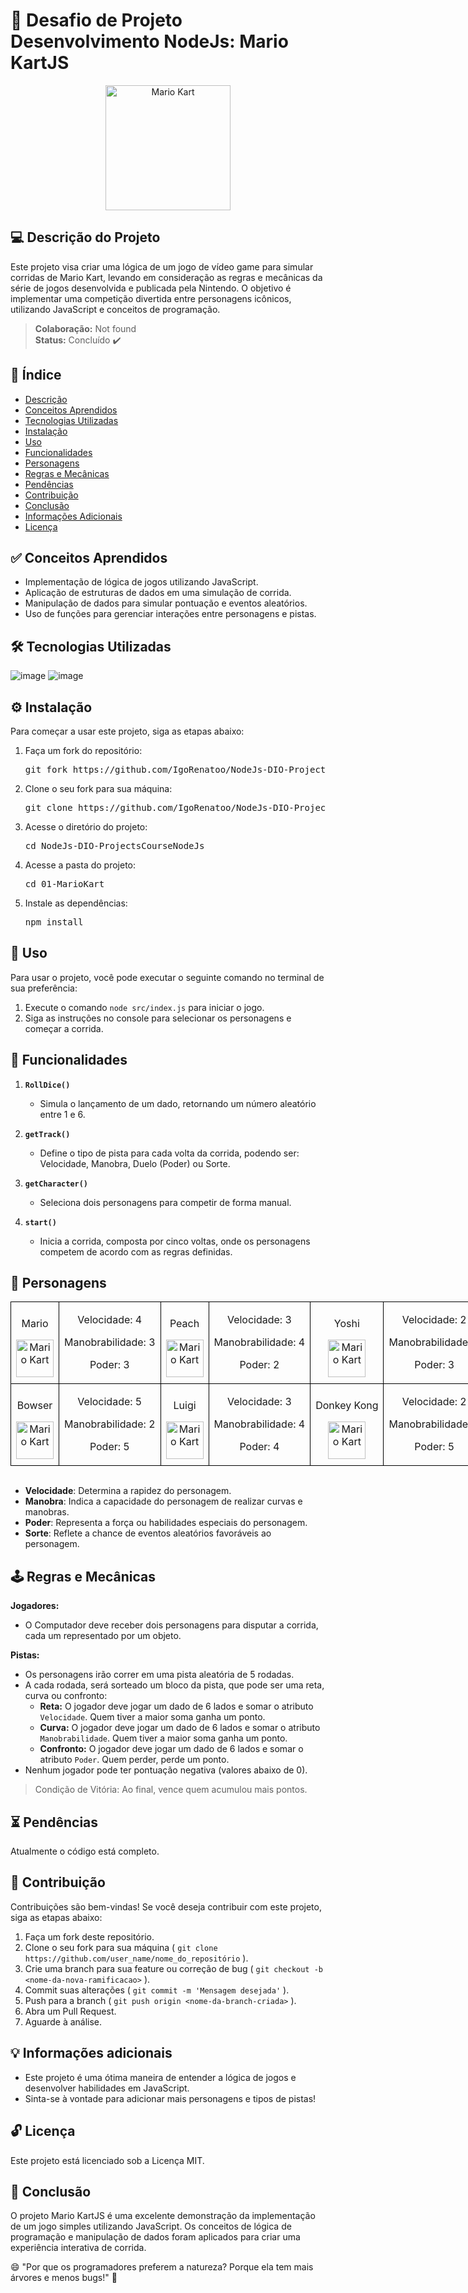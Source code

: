 # 🚗 Desafio de Projeto Desenvolvimento NodeJs: Mario KartJS

<p align="center">
<img src="./src/docs/header.gif" alt="Mario Kart" width="200">
</p>

## 💻 Descrição do Projeto

Este projeto visa criar uma lógica de um jogo de vídeo game para simular corridas de Mario Kart, levando em consideração as regras e mecânicas da série de jogos desenvolvida e publicada pela Nintendo. O objetivo é implementar uma competição divertida entre personagens icônicos, utilizando JavaScript e conceitos de programação.

> **Colaboração:** Not found  
> **Status:** <span> Concluído </span> ✔️

## 📜 Índice

- [Descrição](#-descrição-do-projeto)
- [Conceitos Aprendidos](#-conceitos-aprendidos)
- [Tecnologias Utilizadas](#--tecnologias-utilizadas)
- [Instalação](#-instalação)
- [Uso](#-uso)
- [Funcionalidades](#-funcionalidades)
- [Personagens](#-personagens)
- [Regras e Mecânicas](#-regras-e-mecânicas)
- [Pendências](#-pendências)
- [Contribuição](#-contribuição)
- [Conclusão](#-conclusão)
- [Informações Adicionais](#-informações-adicionais)
- [Licença](#-licença)

## ✅ Conceitos Aprendidos 

- Implementação de lógica de jogos utilizando JavaScript.
- Aplicação de estruturas de dados em uma simulação de corrida.
- Manipulação de dados para simular pontuação e eventos aleatórios.
- Uso de funções para gerenciar interações entre personagens e pistas.

## 🛠 Tecnologias Utilizadas

![image](https://img.shields.io/badge/JavaScript-F7DF1E?style=for-the-badge&logo=javascript&logoColor=black)
![image](https://img.shields.io/badge/Node.js-43853D?style=for-the-badge&logo=node.js&logoColor=white)

## ⚙ Instalação

Para começar a usar este projeto, siga as etapas abaixo:

1. Faça um fork do repositório:
   <pre>git fork https://github.com/IgoRenatoo/NodeJs-DIO-ProjectsCourseNodeJs.git</pre>

2. Clone o seu fork para sua máquina:
   <pre>git clone https://github.com/IgoRenatoo/NodeJs-DIO-ProjectsCourseNodeJs.git</pre>

3. Acesse o diretório do projeto:
   <pre>cd NodeJs-DIO-ProjectsCourseNodeJs</pre>

4. Acesse a pasta do projeto:
   <pre>cd 01-MarioKart</pre>

5. Instale as dependências:
   <pre>npm install</pre>

## 🚀 Uso 

Para usar o projeto, você pode executar o seguinte comando no terminal de sua preferência:
1. Execute o comando `node src/index.js` para iniciar o jogo.
2. Siga as instruções no console para selecionar os personagens e começar a corrida.

## 🧩 Funcionalidades

1. **`RollDice()`**
   - Simula o lançamento de um dado, retornando um número aleatório entre 1 e 6.

2. **`getTrack()`**
   - Define o tipo de pista para cada volta da corrida, podendo ser: Velocidade, Manobra, Duelo (Poder) ou Sorte.

3. **`getCharacter()`**
   - Seleciona dois personagens para competir de forma manual.

4. **`start()`**
   - Inicia a corrida, composta por cinco voltas, onde os personagens competem de acordo com as regras definidas.

## 🤖 Personagens
<table style="border-collapse: collapse; width: 800px; margin: 0 auto;">
    <tr>
        <td style="border: 1px solid black; text-align: center;">
            <p>Mario</p>
            <img src="./src/docs/mario.gif" alt="Mario Kart" width="60" height="60">
        </td>
        <td style="border: 1px solid black; text-align: center;">
            <p>Velocidade: 4</p>
            <p>Manobrabilidade: 3</p>
            <p>Poder: 3</p>
        </td>
            <td style="border: 1px solid black; text-align: center;">
            <p>Peach</p>
            <img src="./src/docs/peach.gif" alt="Mario Kart" width="60" height="60">
        </td>
        <td style="border: 1px solid black; text-align: center;">
            <p>Velocidade: 3</p>
            <p>Manobrabilidade: 4</p>
            <p>Poder: 2</p>
        </td>
            <td style="border: 1px solid black; text-align: center;">
            <p>Yoshi</p>
            <img src="./src/docs/yoshi.gif" alt="Mario Kart" width="60" height="60">
        </td>
        <td style="border: 1px solid black; text-align: center;">
            <p>Velocidade: 2</p>
            <p>Manobrabilidade: 4</p>
            <p>Poder: 3</p>
        </td>
    </tr>
    <tr>
        <td style="border: 1px solid black; text-align: center;">
            <p>Bowser</p>
            <img src="./src/docs/bowser.gif" alt="Mario Kart" width="60" height="60">
        </td>
        <td style="border: 1px solid black; text-align: center;">
            <p>Velocidade: 5</p>
            <p>Manobrabilidade: 2</p>
            <p>Poder: 5</p>
        </td>
        <td style="border: 1px solid black; text-align: center;">
            <p>Luigi</p>
            <img src="./src/docs/luigi.gif" alt="Mario Kart" width="60" height="60">
        </td>
        <td style="border: 1px solid black; text-align: center;">
            <p>Velocidade: 3</p>
            <p>Manobrabilidade: 4</p>
            <p>Poder: 4</p>
        </td>
        <td style="border: 1px solid black; text-align: center;">
            <p>Donkey Kong</p>
            <img src="./src/docs/dk.gif" alt="Mario Kart" width="60" height="60">
        </td>
        <td style="border: 1px solid black; text-align: center;">
            <p>Velocidade: 2</p>
            <p>Manobrabilidade: 2</p>
            <p>Poder: 5</p>
        </td>
    </tr>
</table>
<br>

- **Velocidade**: Determina a rapidez do personagem.
- **Manobra**: Indica a capacidade do personagem de realizar curvas e manobras.
- **Poder**: Representa a força ou habilidades especiais do personagem.
- **Sorte**: Reflete a chance de eventos aleatórios favoráveis ao personagem.

## 🕹️ Regras e Mecânicas

**Jogadores:**

- O Computador deve receber dois personagens para disputar a corrida, cada um representado por um objeto.

**Pistas:**

- Os personagens irão correr em uma pista aleatória de 5 rodadas.
- A cada rodada, será sorteado um bloco da pista, que pode ser uma reta, curva ou confronto:
  - **Reta:** O jogador deve jogar um dado de 6 lados e somar o atributo `Velocidade`. Quem tiver a maior soma ganha um ponto.
  - **Curva:** O jogador deve jogar um dado de 6 lados e somar o atributo `Manobrabilidade`. Quem tiver a maior soma ganha um ponto.
  - **Confronto:** O jogador deve jogar um dado de 6 lados e somar o atributo `Poder`. Quem perder, perde um ponto.
- Nenhum jogador pode ter pontuação negativa (valores abaixo de 0).

> Condição de Vitória: Ao final, vence quem acumulou mais pontos.

## ⏳ Pendências

Atualmente o código está completo.

## 🤝 Contribuição

Contribuições são bem-vindas! Se você deseja contribuir com este projeto, siga as etapas abaixo:

1. Faça um fork deste repositório.
2. Clone o seu fork para sua máquina ( `git clone https://github.com/user_name/nome_do_repositório` ).
3. Crie uma branch para sua feature ou correção de bug ( `git checkout -b <nome-da-nova-ramificacao>` ).
4. Commit suas alterações ( `git commit -m 'Mensagem desejada'` ).
5. Push para a branch ( `git push origin <nome-da-branch-criada>` ).
6. Abra um Pull Request.
7. Aguarde à análise.

## 💡 Informações adicionais

- Este projeto é uma ótima maneira de entender a lógica de jogos e desenvolver habilidades em JavaScript.
- Sinta-se à vontade para adicionar mais personagens e tipos de pistas!

## 🔓 Licença

Este projeto está licenciado sob a Licença MIT.

## 🏁 Conclusão

O projeto Mario KartJS é uma excelente demonstração da implementação de um jogo simples utilizando JavaScript. Os conceitos de lógica de programação e manipulação de dados foram aplicados para criar uma experiência interativa de corrida.

😄 "Por que os programadores preferem a natureza? Porque ela tem mais árvores e menos bugs!" 🌳
